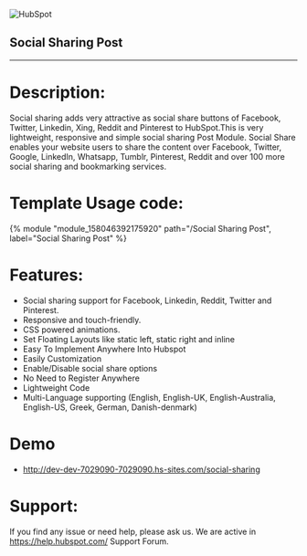 ![HubSpot](https://cdn2.hubspot.net/hubfs/327485/HubSpot%20Wordmark%20-%20Full%20Color.png "HubSpot")
## Social Sharing Post

---

# Description:
Social sharing adds very attractive as social share buttons of Facebook, Twitter, Linkedin, Xing, Reddit and Pinterest to HubSpot.This is very lightweight, responsive and simple social sharing Post Module. 
      Social Share enables your website users to share the content over Facebook, Twitter, Google, LinkedIn, Whatsapp, Tumblr, Pinterest, Reddit and over 100 more social sharing and bookmarking services.

# Template Usage code:
{% module "module_158046392175920" path="/Social Sharing Post", label="Social Sharing Post" %}

# Features:
- Social sharing support for Facebook, Linkedin, Reddit, Twitter and Pinterest.
- Responsive and touch-friendly.
- CSS powered animations.
- Set Floating Layouts like static left, static right and inline
- Easy To Implement Anywhere Into Hubspot
- Easily Customization
- Enable/Disable social share options
- No Need to Register Anywhere
- Lightweight Code
- Multi-Language supporting (English, English-UK, English-Australia, English-US, Greek, German, Danish-denmark)

# Demo 
- http://dev-dev-7029090-7029090.hs-sites.com/social-sharing

# Support:
If you find any issue or need help, please ask us. We are active in https://help.hubspot.com/ Support Forum.

